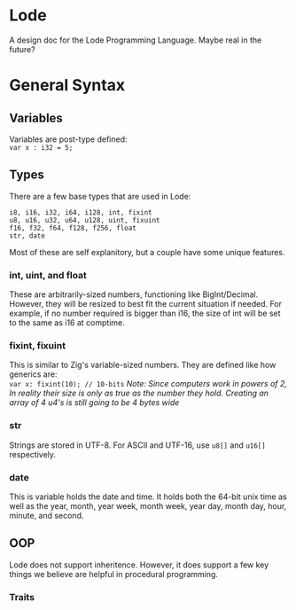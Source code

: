 # Lode
A design doc for the Lode Programming Language. Maybe real in the future?

# General Syntax
## Variables
Variables are post-type defined:  
```var x : i32 = 5;```

## Types
There are a few base types that are used in Lode:
```
i8, i16, i32, i64, i128, int, fixint
u8, u16, u32, u64, u128, uint, fixuint
f16, f32, f64, f128, f256, float
str, date
```
Most of these are self explanitory, but a couple have some unique features.
### int, uint, and float
These are arbitrarily-sized numbers, functioning like BigInt/Decimal. However, they will be resized to best fit the current situation if needed. For example, if no number required is bigger than i16, the size of int will be set to the same as i16 at comptime.
### fixint, fixuint
This is similar to Zig's variable-sized numbers. They are defined like how generics are:  
```var x: fixint(10); // 10-bits```
_Note: Since computers work in powers of 2, In reality their size is only as true as the number they hold. Creating an array of 4 u4's is still going to be 4 bytes wide_

### str
Strings are stored in UTF-8. For ASCII and UTF-16, use `u8[]` and `u16[]` respectively.

### date
This is variable holds the date and time. It holds both the 64-bit unix time as well as the year, month, year week, month week, year day, month day, hour, minute, and second.

## OOP
Lode does not support inheritence. However, it does support a few key things we believe are helpful in procedural programming.

### Traits
